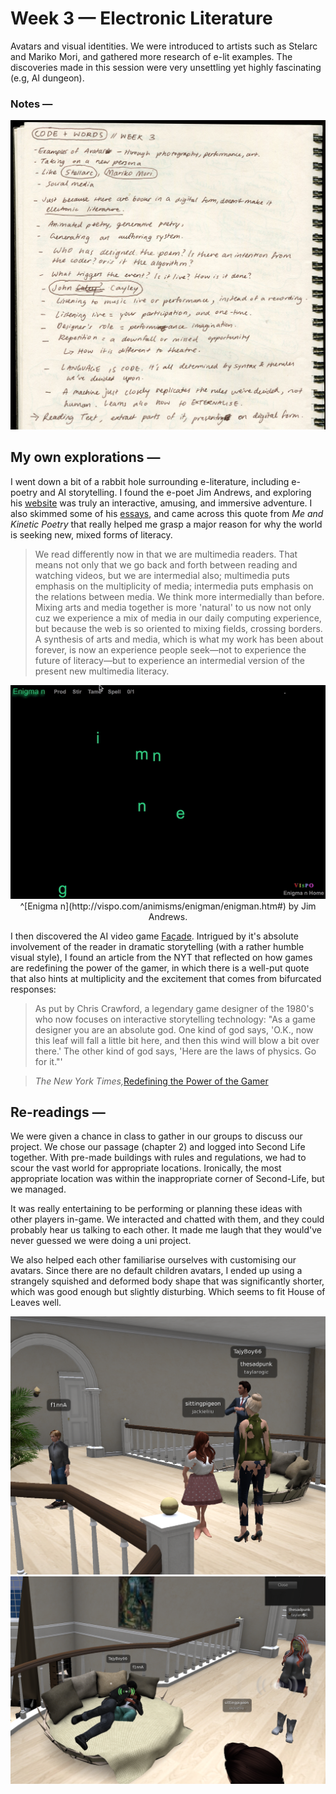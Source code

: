 # Week 3 — Electronic Literature
Avatars and visual identities. We were introduced to artists such as Stelarc and Mariko Mori, and gathered more research of e-lit examples. The discoveries made in this session were very unsettling yet highly fascinating (e.g, AI dungeon).

### Notes —
<img src="Week3Notes.jpg">

## My own explorations —

I went down a bit of a rabbit hole surrounding e-literature, including e-poetry and AI storytelling. I found the e-poet Jim Andrews, and exploring his [website](http://vispo.com/) was truly an interactive, amusing, and immersive adventure. I also skimmed some of his [essays](http://vispo.com/writings/index.htm#Ssays), and came across this quote from *Me and Kinetic Poetry* that really helped me grasp a major reason for why the world is seeking new, mixed forms of literacy. 

>We read differently now in that we are multimedia readers. That means not only that we go back and forth between reading and watching videos, but we are intermedial also; multimedia puts emphasis on the multiplicity of media; intermedia puts emphasis on the relations between media. We think more intermedially than before. Mixing arts and media together is more 'natural' to us now not only cuz we experience a mix of media in our daily computing experience, but because the web is so oriented to mixing fields, crossing borders. A synthesis of arts and media, which is what my work has been about forever, is now an experience people seek—not to experience the future of literacy—but to experience an intermedial version of the present new multimedia literacy.

<p align="CENTER"><img src="EnigmaN.gif"> 
^[Enigma n](http://vispo.com/animisms/enigman/enigman.htm#) by Jim Andrews.</p>



I then discovered the AI video game [Façade](https://www.playablstudios.com/facade). Intrigued by it's absolute involvement of the reader in dramatic storytelling (with a rather humble visual style), I found an article from the NYT that reflected on how games are redefining the power of the gamer, in which there is a well-put quote that also hints at multiplicity and the excitement that comes from bifurcated responses:

>As put by Chris Crawford, a legendary game designer of the 1980's who now focuses on interactive storytelling technology: "As a game designer you are an absolute god. One kind of god says, 'O.K., now this leaf will fall a little bit here, and then this wind will blow a bit over there.' The other kind of god says, 'Here are the laws of physics. Go for it."'

>*The New York Times,*[Redefining the Power of the Gamer](https://www.nytimes.com/2005/06/07/arts/redefining-the-power-of-the-gamer.html)

## Re-readings —

We were given a chance in class to gather in our groups to discuss our project. We chose our passage (chapter 2) and logged into Second Life together. With pre-made buildings with rules and regulations, we had to scour the vast world for appropriate locations. Ironically, the most appropriate location was within the inappropriate corner of Second-Life, but we managed.

It was really entertaining to be performing or planning these ideas with other players in-game. We interacted and chatted with them, and they could probably hear us talking to each other. It made me laugh that they would've never guessed we were doing a uni project.

We also helped each other familiarise ourselves with customising our avatars. Since there are no default children avatars, I ended up using a strangely squished and deformed body shape that was significantly shorter, which was good enough but slightly disturbing. Which seems to fit House of Leaves well.

<img src="familyphoto.png">
<img src="Cuddle.png">
